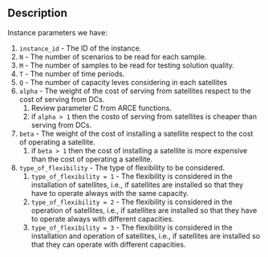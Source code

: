 
## Description
Instance parameters we have:

1. `instance_id` - The ID of the instance.
2. `N` - The number of scenarios to be read for each sample.
3. `M` - The number of samples to be read for testing solution quality.
4. `T` - The number of time periods.
5. `Q` - The number of capacity leves considering in each satellites
6. `alpha` - The weight of the cost of serving from satellites respect to the cost of serving from DCs.
   1. Review parameter C from ARCE functions.
   2. if `alpha > 1` then the costo of serving from satellites is cheaper than serving from DCs.
7. `beta` - The weight of the cost of installing a satellite respect to the cost of operating a satellite.
   1. if `beta > 1` then the cost of installing a satellite is more expensive than the cost of operating a satellite.
8. `type_of_flexibility` - The type of flexibility to be considered.
   1. `type_of_flexibility = 1` - The flexibility is considered in the installation of satellites, i.e., if satellites are installed so that they have to operate always with the same capacity.
   2. `type_of_flexibility = 2` - The flexibility is considered in the operation of satellites, i.e., if satellites are installed so that they have to operate always with different capacities.
   3. `type_of_flexibility = 3` - The flexibility is considered in the installation and operation of satellites, i.e., if satellites are installed so that they can operate with different capacities.
